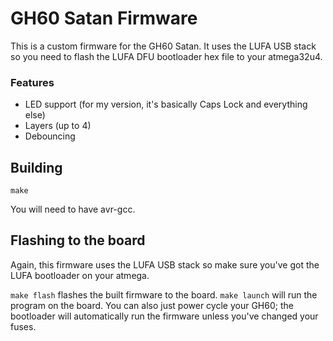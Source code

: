 GH60 Satan Firmware
====================
This is a custom firmware for the GH60 Satan. It uses the LUFA USB stack so you need to flash the LUFA DFU bootloader hex file to your atmega32u4.

### Features
* LED support (for my version, it's basically Caps Lock and everything else)
* Layers (up to 4)
* Debouncing

## Building
`make`

You will need to have avr-gcc.

## Flashing to the board
Again, this firmware uses the LUFA USB stack so make sure you've got the LUFA bootloader on your atmega.

`make flash` flashes the built firmware to the board.
`make launch` will run the program on the board. You can also just power cycle your GH60; the bootloader will automatically run the firmware unless you've changed your fuses.
